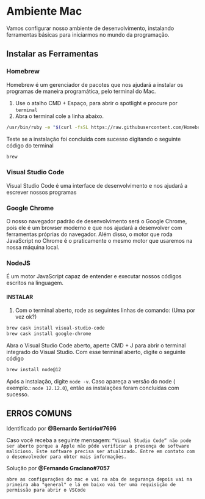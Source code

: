 
# Ambiente Mac

Vamos configurar nosso ambiente de desenvolvimento, instalando ferramentas básicas para iniciarmos no mundo da programação.

## Instalar as Ferramentas

### Homebrew

Homebrew é um gerenciador de pacotes que nos ajudará a instalar os programas de maneira programática, pelo terminal do Mac.

1. Use o atalho CMD + Espaço, para abrir o spotlight e procure por `terminal`
2. Abra o terminal cole a linha abaixo.

```bash
/usr/bin/ruby -e "$(curl -fsSL https://raw.githubusercontent.com/Homebrew/install/master/install)"
```

Teste se a instalação foi concluida com sucesso digitando o seguinte código do terminal

```bash
brew
```

### Visual Studio Code

Visual Studio Code é uma interface de desenvolvimento e nos ajudará a escrever nossos programas

### Google Chrome

O nosso navegador padrão de desenvolvimento será o Google Chrome, pois ele é um browser moderno e que nos ajudará a desenvolver com ferramentas próprias do navegador. Além disso, o motor que roda JavaScript no Chrome é o praticamente o mesmo motor que usaremos na nossa máquina local.

### NodeJS

É um motor JavaScript capaz de entender e executar nossos códigos escritos na linguagem.


#### INSTALAR

1.  Com o terminal aberto, rode as seguintes linhas de comando: (Uma por vez ok?)

```bash
brew cask install visual-studio-code
brew cask install google-chrome
```

Abra o Visual Studio Code aberto, aperte CMD + J para abrir o terminal integrado do Visual Studio. Com esse terminal aberto, digite  o seguinte código
```bash
brew install node@12
```

Após a instalação, digite `node -v`. Caso apareça a versão do node ( exemplo.: `node 12.12.0`), então as instalações foram concluídas com sucesso.

## ERROS COMUNS

Identificado por **@Bernardo Sertório#7696** 

Caso você receba a seguinte mensagem: `“Visual Studio Code” não pode ser aberto porque a Apple não pôde verificar a presença de software malicioso. Este software precisa ser atualizado. Entre em contato com o desenvolvedor para obter mais informações.`

Solução por **@Fernando Graciano#7057**

`abre as configurações do mac e vai na aba de segurança
depois vai na primeira aba "general" e lá em baixo vai ter uma requisição de permissão para abrir o VSCode`